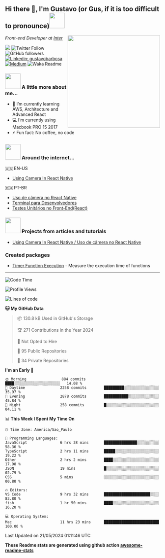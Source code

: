 <h2>Hi there 👋, I'm Gustavo (or Gus, if it is too difficult to pronounce)<img src="https://media.giphy.com/media/RMAnPMLrnOVhWuvusR/giphy.gif" width="50"></h2>
<img src="https://media.giphy.com/media/bi6RQ5x3tqoSI/giphy.gif" align="right" width="300">
<p><em>Front-end Developer at <a href="https://inter.co/">Inter</a>
</em></p>

![](https://visitor-badge.glitch.me/badge?page_id=gusbdev.gusbdev)
![Twitter Follow](https://img.shields.io/twitter/follow/GustavoBFig?label=Follow)
![GitHub followers](https://img.shields.io/github/followers/gusbdev?label=Followers&style=social)
[![Linkedin: gustavobarbosa](https://img.shields.io/badge/-Gustavo%20Barbosa-blue?style=flat-square&logo=Linkedin&logoColor=white&link=https://www.linkedin.com/in/gustavo-barbosa-4a457178/?locale=en_US)](https://www.linkedin.com/in/gustavo-barbosa-figueiredo/?locale=en_US)
[![Medium](https://img.shields.io/badge/-Gustavo%20Barbosa-black?style=flat-square&logo=Medium&logoColor=white&link=https://gusbdev.medium.com/)](https://gusbdev.medium.com/)
![Waka Readme](https://github.com/anmol098/anmol098/workflows/Waka%20Readme/badge.svg)

### <img src="https://media.giphy.com/media/JmPabUqU22FAbQYkzN/giphy.gif?cid=ecf05e47q7yo25g6s5nej8umf3mb3j381wfsxdgh38ozfxmn&rid=giphy.gif&ct=s" width="50"> A little more about me...  

- 🌱 I’m currently learning AWS, Architecture and Advanced React
- :computer: I’m currently using Macbook PRO 15 2017
- ⚡ Fun fact: No coffee, no code

### <img src="https://media.giphy.com/media/J5G9LaVDOHjPXWiPpM/giphy.gif?cid=ecf05e4754h7jyq8sg2agqh6e4osqtfrgpe9vqbv359lhy35&rid=giphy.gif&ct=s" width="50"> Around the internet...
🇺🇸 EN-US
- [Using Camera In React Native](https://gusbdev.medium.com/using-camera-in-react-native-370a2569ccd4)

🇧🇷 PT-BR
- [Uso de câmera no React Native](https://gusbdev.medium.com/uso-de-c%C3%A2mera-no-react-native-3917ef1de182)
- [Terminal para Desenvolvedores](https://blog-nexts-notion.vercel.app/blog/terminal-para-desenvolvedores)
- [Testes Unitários no Front-End(React)](https://blog-nexts-notion.vercel.app/blog/testes-unitarios-no-frontend)

### <img src="https://media.giphy.com/media/LRUSX9oaSmuKW3n4Ax/giphy.gif" width="50"> Projects from articles and tutorials
- [Using Camera In React Native / Uso de câmera no React Native](https://github.com/gusbdev/AwesomeCamera)

### Created packages
- [Timer Function Execution](https://www.npmjs.com/package/timer-function-execution) - Measure the execution time of functions

---
<!--START_SECTION:waka-->
![Code Time](http://img.shields.io/badge/Code%20Time-3%2C086%20hrs%2027%20mins-blue)

![Profile Views](http://img.shields.io/badge/Profile%20Views-0-blue)

![Lines of code](https://img.shields.io/badge/From%20Hello%20World%20I%27ve%20Written-4.7%20million%20lines%20of%20code-blue)

**🐱 My GitHub Data** 

> 📦 130.8 kB Used in GitHub's Storage 
 > 
> 🏆 271 Contributions in the Year 2024
 > 
> 🚫 Not Opted to Hire
 > 
> 📜 95 Public Repositories 
 > 
> 🔑 34 Private Repositories 
 > 
**I'm an Early 🐤** 

```text
🌞 Morning                884 commits         ████░░░░░░░░░░░░░░░░░░░░░   14.08 % 
🌆 Daytime                2258 commits        █████████░░░░░░░░░░░░░░░░   35.97 % 
🌃 Evening                2878 commits        ███████████░░░░░░░░░░░░░░   45.84 % 
🌙 Night                  258 commits         █░░░░░░░░░░░░░░░░░░░░░░░░   04.11 % 
```


📊 **This Week I Spent My Time On** 

```text
🕑︎ Time Zone: America/Sao_Paulo

💬 Programming Languages: 
JavaScript               6 hrs 38 mins       ███████████████░░░░░░░░░░   58.36 % 
TypeScript               2 hrs 11 mins       █████░░░░░░░░░░░░░░░░░░░░   19.22 % 
Other                    2 hrs 2 mins        ████░░░░░░░░░░░░░░░░░░░░░   17.98 % 
JSON                     19 mins             █░░░░░░░░░░░░░░░░░░░░░░░░   02.79 % 
CSS                      5 mins              ░░░░░░░░░░░░░░░░░░░░░░░░░   00.80 % 

🔥 Editors: 
VS Code                  9 hrs 32 mins       █████████████████████░░░░   83.80 % 
fish                     1 hr 50 mins        ████░░░░░░░░░░░░░░░░░░░░░   16.20 % 

💻 Operating System: 
Mac                      11 hrs 23 mins      █████████████████████████   100.00 % 
```


 Last Updated on 21/05/2024 01:11:46 UTC
<!--END_SECTION:waka-->

**These Readme stats are generated using github action [awesome-readme-stats](https://github.com/anmol098/waka-readme-stats)**
